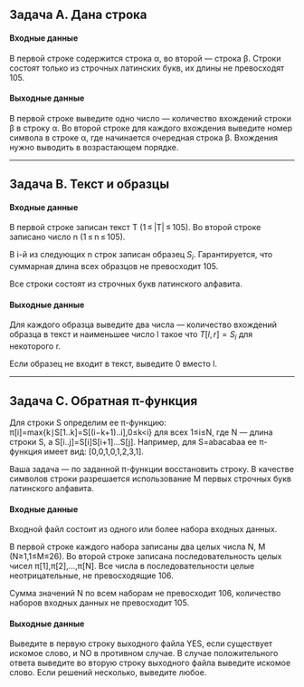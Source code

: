 ## Задача A. Дана строка

#### Входные данные
В первой строке содержится строка α, во второй — строка β. Строки состоят только из строчных латинских букв, их длины не превосходят 105.

#### Выходные данные
В первой строке выведите одно число — количество вхождений строки β в строку α. Во второй строке для каждого вхождения выведите номер символа в строке α, где начинается очередная строка β. Вхождения нужно выводить в возрастающем порядке.
___

## Задача B. Текст и образцы

#### Входные данные
В первой строке записан текст T (1 ≤ |T| ≤ 105). Во второй строке записано число n (1 ≤ n ≤ 105).

В i-й из следующих n строк записан образец $S_i$. Гарантируется, что суммарная длина всех образцов не превосходит 105.

Все строки состоят из строчных букв латинского алфавита.

#### Выходные данные
Для каждого образца выведите два числа — количество вхождений образца в текст и наименьшее число l такое что $T[l, r] = S_i$ для некоторого r.

Если образец не входит в текст, выведите 0 вместо l.
___

## Задача С. Обратная π-функция

Для строки S определим ее π-функцию: π[i]=max{k∣S[1..k]=S[(i−k+1)..i],0≤k<i} для всех 1≤i≤N, где N — длина строки S, а S[i..j]=S[i]S[i+1]…S[j]. Например, для S=abacabaa ее π-функция имеет вид: [0,0,1,0,1,2,3,1].

Ваша задача — по заданной π-функции восстановить строку. В качестве символов строки разрешается использование M первых строчных букв латинского алфавита.

#### Входные данные
Входной файл состоит из одного или более набора входных данных.

В первой строке каждого набора записаны два целых числа N, M (N≥1,1≤M≤26). Во второй строке записана последовательность целых чисел π[1],π[2],…,π[N]. Все числа в последовательности целые неотрицательные, не превосходящие 106.

Сумма значений N по всем наборам не превосходит 106, количество наборов входных данных не превосходит 105.

#### Выходные данные
Выведите в первую строку выходного файла YES, если существует искомое слово, и NO в противном случае. В случае положительного ответа выведите во вторую строку выходного файла выведите искомое слово. Если решений несколько, выведите любое.
